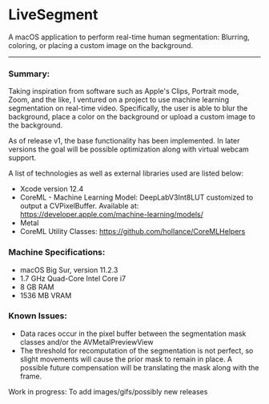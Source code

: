 # LiveSegment
A macOS application to perform real-time human segmentation: Blurring, coloring, or placing a custom image on the background.
- - - -

### Summary: 

Taking inspiration from software such as Apple's Clips, Portrait mode, Zoom, and the like, I ventured on a project to use machine learning segmentation on real-time video. Specifically, the user is able to blur the background, place a color on the background or upload a custom image to the background.

As of release v1, the base functionality has been implemented. In later versions the goal will be possible optimization along with virtual webcam support. 

A list of technologies as well as external libraries used are listed below:

* Xcode version 12.4 
* CoreML - Machine Learning Model: DeepLabV3Int8LUT customized to output a CVPixelBuffer. Available at: https://developer.apple.com/machine-learning/models/
* Metal
* CoreML Utility Classes: https://github.com/hollance/CoreMLHelpers


### Machine Specifications:

* macOS Big Sur, version 11.2.3
* 1.7 GHz Quad-Core Intel Core i7
* 8 GB RAM
* 1536 MB VRAM


### Known Issues:
- Data races occur in the pixel buffer between the segmentation mask classes and/or the AVMetalPreviewView
- The threshold for recomputation of the segmentation is not perfect, so slight movements will cause the prior mask to remain in place. A possible future compensation will be translating the mask along with the frame.

Work in progress: To add images/gifs/possibly new releases
